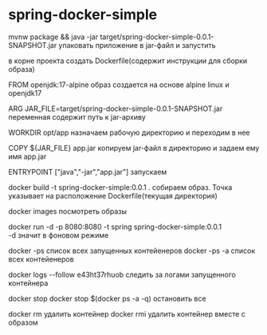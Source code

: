# spring-docker-simple 

mvnw package && java -jar target/spring-docker-simple-0.0.1-SNAPSHOT.jar  упаковать приложение в jar-файл и запустить


в корне проекта создать Dockerfile(содержит инструкции для сборки образа)

FROM openjdk:17-alpine                                                    образ создается на основе alpine linux и openjdk17

ARG JAR_FILE=target/spring-docker-simple-0.0.1-SNAPSHOT.jar                            переменная содержит путь к jar-архиву

WORKDIR opt/app                                                               назначаем рабочую директорию и переходим в нее

COPY ${JAR_FILE} app.jar                                             копируем jar-файл в директорию и задаем ему имя app.jar

ENTRYPOINT ["java","-jar","app.jar"]                                                                               запускаем


docker build -t spring-docker-simple:0.0.1 .   собираем образ. Точка указывает на расположение Dockerfile(текущая директория)

docker images                                                                                              посмотреть образы

docker run -d -p 8080:8080 -t spring spring-docker-simple:0.0.1    
-d значит в фоновом режиме

docker -ps      список всех запущенных контейенеров
docker -ps -a   список всех контейенеров

docker logs --follow e43ht37rhuob  следить за логами запущенного контейнера

docker stop
docker stop $(docker ps -a -q) остановить все

docker rm    удалить контейнер
docker rmi   удалить контейнер вместе с образом

